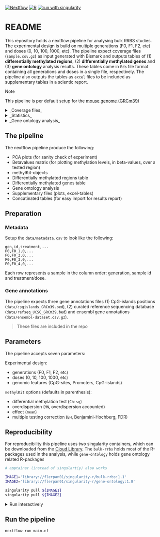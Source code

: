 [![Nextflow](https://img.shields.io/badge/nextflow%20DSL2-%E2%89%A524.04.2-23aa62.svg)](https://www.nextflow.io/)
[![R](https://img.shields.io/badge/-script-276DC3.svg?style=flat&logo=R)](https://cran.r-project.org)
[![run with singularity](https://img.shields.io/badge/run%20with-singularity-1d355c.svg?labelColor=000000)](https://sylabs.io/docs/)

# README

This repository holds a nextflow pipeline for analysing bulk RRBS studies. The experimental design is build on multiple generations (F0, F1, F2, etc) and doses (0, 10, 100, 1000, etc). The pipeline expect coverage files (`sample.cov.gz`) as input generated with Bismark and outputs tables of (1) **differentially methylated regions**, (2) **differentially methylated genes** and (3) **gene ontology** analysis results. These tables come in `Rds` file format containing all generations and doses in a single file, respectively. The pipeline also outputs the tables as `excel` files to be included as supplementary tables in a scientic report.

> [!NOTE]
> This pipeline is per default setup for the [mouse genome (GRCm39)](https://www.ensembl.org/Mus_musculus/)

<details>
  <summary>_Coverage files_</summary>

>To generate methylation coverage files from sequencing files refer to [nf-core/methylseq pipeline](https://nf-co.re/methylseq/latest/)

</details>

<details>
  <summary>_Statistics_</summary>

>Differentially methylated regions are identified with the R-package [`methylKit`](https://bioconductor.org/packages/release/bioc/html/methylKit.html), using logistic regression test and with overdispertion correction and calulating the generic mean methylation between groups. `FDR < 0.01` was used for multiple testing correction (Benjamini-Hochberg qvalue).

</details> 

<details>
  <summary>_Gene ontology analysis_</summary>


>To investigate if any biological functions, processes or pathways are enriched (over-represented) the _Over Representation Analysis (ORA)_ [Boyle et al., 2004](https://doi.org/10.1093/bioinformatics/bth456) method is used. ORA uses hypergeometric distribution and compares the differentially methylated genes with all genes in the dataset. The _p_-values are adjusted to _q_-values for multiple corretion (significance threshold `qvalue < 0.2`).

>Enrichment is analysed in three databases; (1) Gene Ontology (**GO**), (2) Kyoto Encyclopedia of Genes and Genomes (**KEGG**), and **Reactome** pathways. GO and KEGG enrichment are tested with the R-package [`clusterProfiler`](https://bioconductor.org/packages/release/bioc/html/clusterProfiler.html), [Yu et al., 2012](https://doi.org/10.1089/omi.2011.0118), [Wu et al., 2021](https://doi.org/10.1016/j.xinn.2021.100141). The reactome pathways are tested with the R-package [`ReactomePA`](https://bioconductor.org/packages/release/bioc/html/ReactomePA.html), [Yu et al., 2016](https://doi.org/10.1039/C5MB00663E). 

</details>

## The pipeline

The nextflow pipeline produce the following:

+ PCA plots (for sanity check of experiment)
+ Betavalues matrix (for plotting methylation levels, in beta-values, over a tested region)
+ methylKit-objects
+ Differentially methylated regions table
+ Differentially methylated genes table
+ Gene ontology analysis
+ Supplementary files (plots, excel-tables)
+ Concatinated tables (for easy import for results report)

## Preparation

### Metadata

Setup the `data/metadata.csv` to look like the following:

```csv
gen,id,treatment,...
F0,F0_1,0,...
F0,F0_2,0,...
F0,F0_3,0,...
F0,F0_4,0,...
```

Each row represents a sample in the column order: generation, sample id and treatment/dose.

### Gene annotations

The pipeline expects three gene annotations files (1) CpG-islands positions (`data/cpgislands_GRCm39.bed`), (2) curated reference sequencing database (`data/refseq_UCSC_GRCm39.bed`) and ensembl gene annotations (`data/ensembl-dataset.csv.gz`).

>These files are included in the repo

## Parameters

The pipeline accepts seven parameters:

Experimental design:

+ generations (F0, F1, F2, etc)
+ doses (0, 10, 100, 1000, etc)
+ genomic features (CpG-sites, Promoters, CpG-islands)

`methylKit` options (defaults in parenthesis):

+ differential methylation test (`Chisq`)
+ overdispersion (`MN`, overdispersion accounted)
+ effect (`mean`)
+ multiple testing correction (`BH`, Benjamini-Hochberg, FDR)

## Reproducibility

For reproducibility this pipeline uses two singularity containers, which can be downloaded from the [Cloud Library](https://cloud.sylabs.io/library). The `bulk-rrbs` holds most of the R-packages used in the analysis, while `gene-ontology` holds gene ontology related R-packages

```sh
# apptainer (instead of singulartiy) also works

IMAGE1='library://flerpan01/singularity-r/bulk-rrbs:1.1'
IMAGE2='library://flerpan01/singularity-r/gene-ontology:1.0'

singularity pull ${IMAGE1}
singularity pull ${IMAGE2}
```

<details>
  <summary>Run interactively</summary>

To run scripts manually with the containers use the `exec` flag or run the script interactively with `shell`.

```sh
# execute script
singularity exec ${IMAGE} <scriptfile>

# run script interactively
singularity shell ${IMAGE}
$ Rscript <scriptfile>
```

</details>

## Run the pipeline

```sh
nextflow run main.nf
```